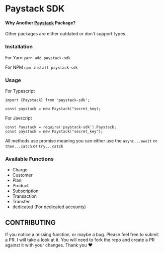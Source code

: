 # Paystack SDK

#### Why Another [Paystack](https://paystack.com) Package?

Other packages are either outdated or don't support types.

### Installation

For Yarn
`yarn add paystack-sdk`

For NPM
`npm install paystack-sdk`

### Usage

For Typescript

```
import {Paystack} from 'paystack-sdk';

const paystack = new Paystack("secret_key);
```

For Javscript

```
const Paystack = require('paystack-sdk').Paystack;
const paystack = new Paystack("secret_key");
```

All methods use promise meaning you can either use the `async...await` or `then...catch` or `try...catch`

### Available Functions

- Charge
- Customer
- Plan
- Product
- Subscription
- Transaction
- Transfer
- dedicated (For dedicated accounts)


## CONTRIBUTING
If you notice a missing function, or maybe a bug. Please feel free to submit
a PR. I will take a look at it.
You will need to fork the repo and create a PR against it with your changes.
Thank you :heart:
